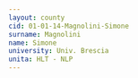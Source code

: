 ```yaml
---
layout: county 
cid: 01-01-14-Magnolini-Simone
surname: Magnolini
name: Simone
university: Univ. Brescia
unita: HLT - NLP
---
```

